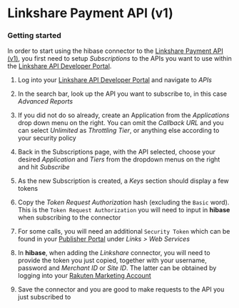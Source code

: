 # Linkshare Payment API (v1)

### Getting started

In order to start using the hibase connector to the [Linkshare Payment API (v1)](https://pubhelp.rakutenmarketing.com/hc/en-us/articles/201046046), you first need to setup *Subscriptions* to the APIs you want to use within the [Linkshare API Developer Portal](https://developers.rakutenmarketing.com/subscribe/site/pages/subscriptions.jag).

<!-- For any given API you want to use and integrate with, a new subscription is required, both on Linkshare **and on hibase**.

Let's take the Advanced Reporting API as an example: -->

1. Log into your [Linkshare API Developer Portal](https://developers.rakutenmarketing.com/subscribe/site/pages/subscriptions.jag) and navigate to *APIs*

2. In the search bar, look up the API you want to subscribe to, in this case *Advanced Reports*

3. If you did not do so already, create an Application from the *Applications* drop down menu on the right. You can omit the *Callback URL* and you can select *Unlimited* as *Throttling Tier*, or anything else according to your security policy

4. Back in the Subscriptions page, with the API selected, choose your desired *Application* and *Tiers* from the dropdown menus on the right and hit *Subscribe*

5. As the new Subscription is created, a *Keys* section should display a few tokens

6. Copy the *Token Request Authorization* hash (excluding the `Basic` word). This is the `Token Request Authorization` you will need to input in **hibase** when subscribing to the connector

7. For some calls, you will need an additional `Security Token` which can be found in your [Publisher Portal](https://cli.linksynergy.com/cli/publisher/links/webServices.php) under *Links > Web Services*

8. In **hibase**, when adding the *Linkshare* connector, you will need to provide the token you just copied, together with your username, password and *Merchant ID* or *Site ID*. The latter can be obtained by logging into your [Rakuten Marketing Account](https://rakutenmarketing.com/)

<!-- 9. You should give the Connector a name that includes the API you subscribed to, because multiple subscriptions will require different credentials within hibase as pointed out up top -->

9. Save the connector and you are good to make requests to the API you just subscribed to
